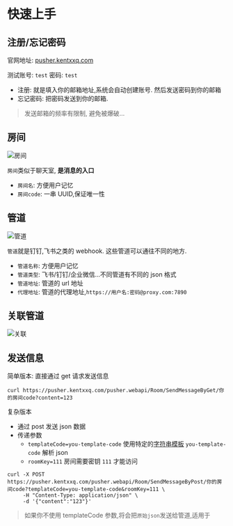 # 快速上手

## 注册/忘记密码

官网地址: [pusher.kentxxq.com](https://pusher.kentxxq.com)

测试账号: `test` 密码: `test`

- 注册: 就是填入你的邮箱地址,系统会自动创建账号. 然后发送密码到你的邮箱
- 忘记密码: 把密码发送到你的邮箱.

> 发送邮箱的频率有限制, 避免被爆破...

## 房间

![房间](/assets/q/room.png)

`房间`类似于聊天室, **是消息的入口**

- `房间名`: 方便用户记忆
- `房间code`: 一串 UUID,保证唯一性

## 管道

![管道](/assets/q/channel.png)

`管道`就是钉钉,飞书之类的 webhook. 这些管道可以通往不同的地方.

- `管道名称`: 方便用户记忆
- `管道类型`: 飞书/钉钉/企业微信...不同管道有不同的 json 格式
- `管道地址`: 管道的 url 地址
- `代理地址`: 管道的代理地址,`https://用户名:密码@proxy.com:7890`

## 关联管道

![关联](/assets/q/r.png)

## 发送信息

简单版本: 直接通过 get 请求发送信息

```shell
curl https://pusher.kentxxq.com/pusher.webapi/Room/SendMessageByGet/你的房间code?content=123
```

复杂版本

- 通过 post 发送 json 数据
- 传递参数
  - `templateCode=you-template-code` 使用特定的[字符串模板](/string-template) `you-template-code` 解析 json
  - `roomKey=111` 房间需要密钥 `111` 才能访问

```shell
curl -X POST https://pusher.kentxxq.com/pusher.webapi/Room/SendMessageByPost/你的房间code?templateCode=you-template-code&roomKey=111 \
     -H "Content-Type: application/json" \
     -d '{"content":"123"}'
```

> 如果你不使用 templateCode 参数,将会把`原始json`发送给管道,适用于
